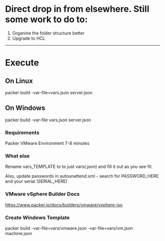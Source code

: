 # Direct drop in from elsewhere. Still some work to do to:

1. Organine the folder structure better
2. Upgrade to HCL

---

# Execute

## On Linux

packer build -var-file=vars.json server.json

## On Windows

packer build -var-file vars.json server.json

### Requirements

Packer
VMware Environment
7-8 minutes

### What else

Rename vars_TEMPLATE to to just vars(.json) and fill it out as you see fit.

Also, update passwords in autounattend.xml - search for PASSWORD_HERE and your serial (SERIAL_HERE)

### VMware vSphere Builder Docs

https://www.packer.io/docs/builders/vmware/vsphere-iso

### Create Windows Template

packer build -var-file=vars/vmware.json -var-file=vars/vm.json machine.json
